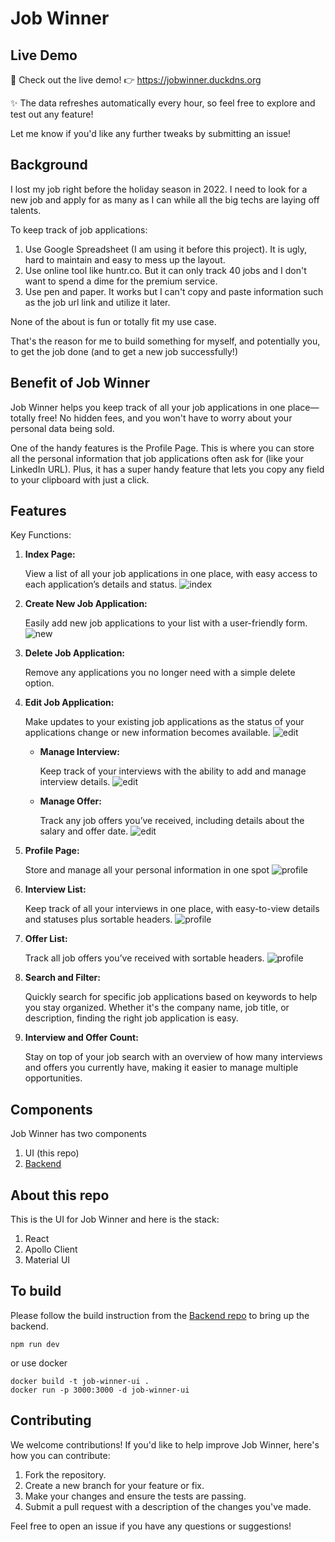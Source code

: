 # Job Winner

## Live Demo

🚀 Check out the live demo! 👉 https://jobwinner.duckdns.org

✨ The data refreshes automatically every hour, so feel free to explore and test out any feature!

Let me know if you'd like any further tweaks by submitting an issue!

## Background

I lost my job right before the holiday season in 2022. I need to look for a new job and apply for as many as I can while all the big techs are laying off talents.

To keep track of job applications:

1. Use Google Spreadsheet (I am using it before this project). It is ugly, hard to maintain and easy to mess up the layout.
1. Use online tool like huntr.co. But it can only track 40 jobs and I don't want to spend a dime for the premium service.
1. Use pen and paper. It works but I can't copy and paste information such as the job url link and utilize it later.

None of the about is fun or totally fit my use case.

That's the reason for me to build something for myself, and potentially you, to get the job done (and to get a new job successfully!)

## Benefit of Job Winner

Job Winner helps you keep track of all your job applications in one place—totally free! No hidden fees, and you won't have to worry about your personal data being sold.

One of the handy features is the Profile Page. This is where you can store all the personal information that job applications often ask for (like your LinkedIn URL). Plus, it has a super handy feature that lets you copy any field to your clipboard with just a click.

## Features

Key Functions:
1. __Index Page:__

    View a list of all your job applications in one place, with easy access to each application’s details and status.
    ![index](readme-img/index.png)
1. __Create New Job Application:__

    Easily add new job applications to your list with a user-friendly form.
    ![new](readme-img/add.png)
1. __Delete Job Application:__

    Remove any applications you no longer need with a simple delete option.
1. __Edit Job Application:__

    Make updates to your existing job applications as the status of your applications change or new information becomes available.
    ![edit](readme-img/edit.png)
    - __Manage Interview:__

      Keep track of your interviews with the ability to add and manage interview details.
      ![edit](readme-img/interview.png)
    - __Manage Offer:__

      Track any job offers you’ve received, including details about the salary and offer date.
      ![edit](readme-img/offer.png)
1. __Profile Page:__
    
    Store and manage all your personal information in one spot
    ![profile](readme-img/profile.png)
1. __Interview List:__
  
    Keep track of all your interviews in one place, with easy-to-view details and statuses plus sortable headers.
    ![profile](readme-img/interview-list.png)
1. __Offer List:__
    
    Track all job offers you’ve received with sortable headers.
    ![profile](readme-img/offer-list.png)

1. __Search and Filter:__
    
    Quickly search for specific job applications based on keywords to help you stay organized. Whether it's the company name, job title, or description, finding the right job application is easy.
1. __Interview and Offer Count:__
    
    Stay on top of your job search with an overview of how many interviews and offers you currently have, making it easier to manage multiple opportunities.

## Components

Job Winner has two components
1. UI (this repo)
1. [Backend](https://github.com/januschung/job-winner)

## About this repo

This is the UI for Job Winner and here is the stack:

1. React
1. Apollo Client
1. Material UI

## To build 

Please follow the build instruction from the [Backend repo](https://github.com/januschung/job-winner) to bring up the backend.

```console
npm run dev
```
or use docker
```console
docker build -t job-winner-ui .
docker run -p 3000:3000 -d job-winner-ui
```

## Contributing

We welcome contributions! If you'd like to help improve Job Winner, here's how you can contribute:

1. Fork the repository.
1. Create a new branch for your feature or fix.
1. Make your changes and ensure the tests are passing.
1. Submit a pull request with a description of the changes you've made.

Feel free to open an issue if you have any questions or suggestions!
